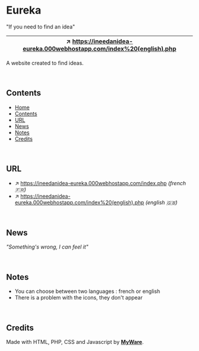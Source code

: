 # Eureka

"If you need to find an idea"

| ↗️ https://ineedanidea-eureka.000webhostapp.com/index%20(english).php
|-----------

A website created to find ideas.

<br>

Contents
---------------------------

- <a href="https://github.com/MyWare386/eureka#eureka">Home</a>
- <a href="https://github.com/MyWare386/eureka#contents">Contents</a>
- <a href="https://github.com/MyWare386/eureka#url">URL</a>
- <a href="https://github.com/MyWare386/eureka#news">News</a>
- <a href="https://github.com/MyWare386/eureka#notes">Notes</a>
- <a href="https://github.com/MyWare386/eureka#credits">Credits</a>

<br>

URL
---------------------------

  - ↗️ https://ineedanidea-eureka.000webhostapp.com/index.php _(french 🇫🇷)_ 
  - ↗️ https://ineedanidea-eureka.000webhostapp.com/index%20(english).php _(english 🇬🇧)_

<br>

News
--------------------
_"Something's wrong, I can feel it"_

<br>

Notes
---------------------

- You can choose between two languages : french or english
- There is a problem with the icons, they don't appear

<br>

Credits
-----------------

Made with HTML, PHP, CSS and Javascript by <a href="https://myware386.github.io/myware-website/">**MyWare**</a>.
